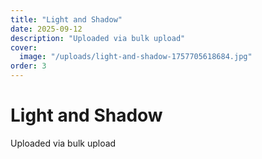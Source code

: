 ```yaml
---
title: "Light and Shadow"
date: 2025-09-12
description: "Uploaded via bulk upload"
cover:
  image: "/uploads/light-and-shadow-1757705618684.jpg"
order: 3
---
```


# Light and Shadow

Uploaded via bulk upload